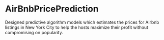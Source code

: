 # AirBnbPricePrediction
Designed predictive algorithm models which estimates the prices for Airbnb listings in New York City to help the hosts maximize their profit without compromising on popularity.
